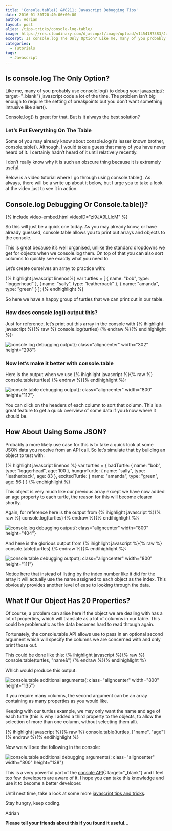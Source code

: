 ```yaml
---
title: 'Console.table() &#8211; Javascript Debugging Tips'
date: 2016-01-30T20:40:06+00:00
author: Adrian
layout: post
alias: /tips-tricks/console-log-table/
image: https://res.cloudinary.com/djxscnpzf/image/upload/v1454187383/JavaScript-DebuggngTip_yremrj.jpg
excerpt: Is console.log The Only Option? Like me, many of you probably use console.log() to debug your javascript code a lot of the time. The problem isn’t big enough to require the setting of breakpoints
categories:
  - Tutorials
tags:
  - Javascript
---
```

## Is console.log The Only Option?

Like me, many of you probably use console.log() to debug your [javascript]({{site.url}}/tutorials/javascript-tuts/){: target="_blank"}<!--_--> javascript</a> code a lot of the time. The problem isn&#8217;t big enough to require the setting of breakpoints <!--more-->but you don&#8217;t want something intrusive like alert().

Console.log() is great for that. But is it always the best solution?

### Let&#8217;s Put Everything On The Table

Some of you may already know about console.log()&#8217;s lesser known brother, console.table(). Although, I would take a guess that many of you have never heard of it. I certainly hadn&#8217;t heard of it until relatively recently.

I don&#8217;t really know why it is such an obscure thing because it is extremely useful.

Below is a video tutorial where I go through using console.table(). As always, there will be a write up about it below, but I urge you to take a look at the video just to see it in action.

## Console.log Debugging Or Console.table()?

{% include video-embed.html videoID="zi9JA9LLIcM" %}

So this will just be a quick one today. As you may already know, or have already guessed, console.table allows you to print out arrays and objects to the console.

This is great because it&#8217;s well organised, unlike the standard dropdowns we get for objects when we console.log them. On top of that you can also sort columns to quickly see exactly what you need to.

Let&#8217;s create ourselves an array to practice with:

{% highlight javascript linenos%}
var turtles = [
    {
        name: "bob",
        type: "loggerhead"
    },
    {
        name: "sally",
        type: "leatherback"
    },
    {
        name: "amanda",
        type: "green"
    }
];
{% endhighlight %}

So here we have a happy group of turtles that we can print out in our table.

### How does console.log() output this?

Just for reference, let&#8217;s print out this array in the console with 
{% ihighlight javascript %}{% raw %}
console.log(turtles)
{% endraw %}{% endihighlight %}:

![console log debugging output](https://res.cloudinary.com/djxscnpzf/image/upload/v1454185790/console-log-turtles_uc5yv2.jpg){: class="aligncenter" width="302" height="298"}

### Now let&#8217;s make it better with console.table

Here is the output when we use 
{% ihighlight javascript %}{% raw %}
console.table(turtles)
{% endraw %}{% endihighlight %}: 

![console.table debugging output](https://res.cloudinary.com/djxscnpzf/image/upload/c_scale,w_800/v1454185828/console-table-turtles_ciu374.jpg){: class="aligncenter" width="800" height="112"}

You can click on the headers of each column to sort that column. This is a great feature to get a quick overview of some data if you know where it should be.

## How About Using Some JSON?

Probably a more likely use case for this is to take a quick look at some JSON data you receive from an API call. So let&#8217;s simulate that by building an object to test with:

{% highlight javascript linenos %}
var turtles = {
    badTurtle: {
        name: "bob",
        type: "loggerhead",
        age: 100
    },
    hungryTurtle: {
        name: "sally",
        type: "leatherback",
        age: 83
    },
    excitedTurtle: {
        name: "amanda",
        type: "green",
        age: 56
    }
}
{% endhighlight %}

This object is very much like our previous array except we have now added an age property to each turtle, the reason for this will become clearer shortly.

Again, for reference here is the output from 
{% ihighlight javascript %}{% raw %}
console.log(turtles)
{% endraw %}{% endihighlight %}: 

![console.log debugging output](https://res.cloudinary.com/djxscnpzf/image/upload/c_scale,w_800/v1454185811/console-log-turtles-object_qj8no9.jpg){: class="aligncenter" width="800" height="404"}

And here is the glorious output from 
{% ihighlight javascript %}{% raw %}
console.table(turtles)
{% endraw %}{% endihighlight %}:

![console.table debugging output](https://res.cloudinary.com/djxscnpzf/image/upload/c_scale,w_800/v1454185886/console-table-turtles-object_vcou1u.jpg){: class="aligncenter" width="800" height="111"}

Notice here that instead of listing by the index number like it did for the array it will actually use the name assigned to each object as the index. This obviously provides another level of ease to looking through the data.

## What If Our Object Has 20 Properties?

Of course, a problem can arise here if the object we are dealing with has a lot of properties, which will translate as a lot of columns in our table. This could be problematic as the data becomes hard to read through again.

Fortunately, the console.table API allows use to pass in an optional second argument which will specify the columns we are concerned with and only print those out.

This could be done like this: 
{% ihighlight javascript %}{% raw %}
console.table(turtles, "name&")
{% endraw %}{% endihighlight %}

Which would produce this output:

![console.table additional arguments](https://res.cloudinary.com/djxscnpzf/image/upload/c_scale,w_800/v1454185844/console-table-turtles-name_n1shsk.jpg){: class="aligncenter" width="800" height="135"}

If you require many columns, the second argument can be an array containing as many properties as you would like.

Keeping with our turtles example, we may only want the name and age of each turtle (this is why I added a third property to the objects, to allow the selection of more than one column, without selecting them all).

{% ihighlight javascript %}{% raw %}
console.table(turtles, ["name", "age"]
{% endraw %}{% endihighlight %}

Now we will see the following in the console:

![console.table additional debugging arguments](https://res.cloudinary.com/djxscnpzf/image/upload/c_scale,w_800/v1454185863/console-table-turtles-name-age_a216it.jpg){: class="aligncenter" width="800" height="138"}

This is a very powerful part of the [console API](https://developer.mozilla.org/en/docs/Web/API/console){: target="_blank"}<!--_--> and I feel too few developers are aware of it. I hope you can take this knowledge and use it to become a better developer.

Until next time, take a look at some more [javascript tips and tricks]({{site.url}}/tips-tricks/javascript-tips/).

Stay hungry, keep coding.

Adrian

**Please tell your friends about this if you found it useful&#8230;**

